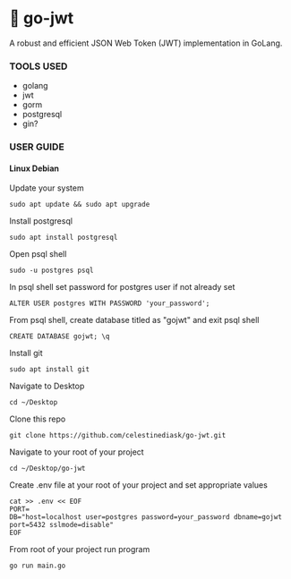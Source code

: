 # 🔐 go-jwt
 A robust and efficient JSON Web Token (JWT) implementation in GoLang.
### TOOLS USED
- golang  
- jwt  
- gorm  
- postgresql  
- gin?
### USER GUIDE
#### Linux Debian
Update your system
```
sudo apt update && sudo apt upgrade
```
Install postgresql
```
sudo apt install postgresql
```
Open psql shell
```
sudo -u postgres psql
```
In psql shell set password for postgres user if not already set
```
ALTER USER postgres WITH PASSWORD 'your_password';
```
From psql shell, create database titled as "gojwt" and exit psql shell
```
CREATE DATABASE gojwt; \q
```
Install git
```
sudo apt install git
```
Navigate to Desktop
```
cd ~/Desktop
```
Clone this repo
```
git clone https://github.com/celestinediask/go-jwt.git
```
Navigate to your root of your project
```
cd ~/Desktop/go-jwt
```
Create .env file at your root of your project and set appropriate values
```
cat >> .env << EOF
PORT=
DB="host=localhost user=postgres password=your_password dbname=gojwt port=5432 sslmode=disable"
EOF
```
From root of your project run program
```
go run main.go
```

